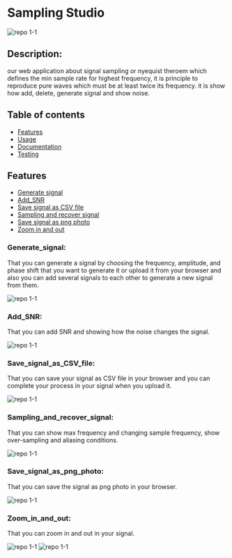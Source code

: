 # Sampling Studio 
![repo 1-1](https://github.com/alaayasser01/first-dsp-task/blob/main/photos/Sampling%20studio.png)
## Description:
our web application about signal sampling or nyequist theroem which defines the min sample rate for highest frequency, it is principle to reproduce pure waves which must be at least twice its frequency. it is show how add, delete, generate signal and show noise.

## Table of contents

* [Features](#features)
* [Usage](#usage)
* [Documentation](#documentation)
* [Testing](#testing)

## Features
* [Generate signal](#generate_signal)
* [Add_SNR](#add_snr)
* [Save signal as CSV file](#save_signal_as_CSV_file)
* [Sampling and recover signal](#sampling_and_recover_signal)
* [Save signal as png photo](#save_signal_as_png_photo)
* [Zoom in and out](#zoom_in_and_out)

### Generate_signal:
That you can generate a signal by choosing the frequency, amplitude, and phase shift that you want to generate it or upload it from your browser and also you can add several signals to each other to generate a new signal from them.

![repo 1-1](https://github.com/alaayasser01/first-dsp-task/blob/main/photos/side%20bar_Generation.png)


### Add_SNR:
That you can add SNR and showing how the noise changes the signal.

![repo 1-1](https://github.com/alaayasser01/first-dsp-task/blob/main/photos/side%20bar_SNR.png)


### Save_signal_as_CSV_file:
That you can save your signal as CSV file in your browser and you can complete your process in your signal when you upload it.

![repo 1-1](https://github.com/alaayasser01/first-dsp-task/blob/main/photos/side%20bar_save.png)


### Sampling_and_recover_signal:
That you can show max frequency and changing sample frequency, show over-sampling and aliasing conditions.

![repo 1-1](https://github.com/alaayasser01/first-dsp-task/blob/main/photos/sampling.png)


### Save_signal_as_png_photo:
That you can save the signal as png photo in your browser.

![repo 1-1](https://github.com/alaayasser01/first-dsp-task/blob/main/photos/download%20as%20png.png)


### Zoom_in_and_out:
That you can zoom in and out in your signal.

![repo 1-1](https://github.com/alaayasser01/first-dsp-task/blob/main/photos/zoom%20in.png)
![repo 1-1](https://github.com/alaayasser01/first-dsp-task/blob/main/photos/after%20zoom%20in.png)

